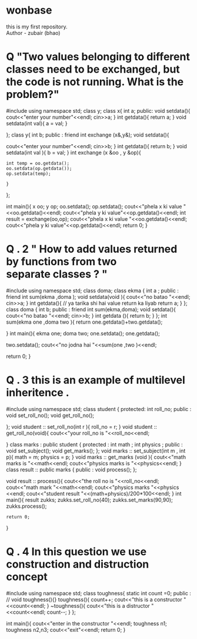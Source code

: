 # wonbase
this is my first repository.
<br>
Author - zubair (bhao)
# Q  "Two values belonging to different classes need to be exchanged, but the code is not running. What is the problem?"


#include<iostream>
using namespace std;
class y;
class x{
int a;
public:
void setdata(){
cout<<"enter your number"<<endl;
cin>>a;
} 
int getdata(){
    return a;
}
void setdata(int val){
a = val;
}

};
class y{
int b;
public :
friend int   exchange (x&,y&);
void setdata(){

cout<<"enter your number"<<endl;
cin>>b;
} 
int getdata(){
    return b;
}
void setdata(int val ){
    b = val;
}
int exchange (x &oo , y &op){
  
    int temp = oo.getdata();
    oo.setdata(op.getdata());
    op.setdata(temp);
    
    }

};

int main(){
    x oo;
    y op;
    oo.setdata();
    op.setdata();
    cout<<"phela x ki value "<<oo.getdata()<<endl;
    cout<<"phela y ki value"<<op.getdata()<<endl;
int result =  exchange(oo,op);
    cout<<"phela x ki value "<<oo.getdata()<<endl;
    cout<<"phela y ki value"<<op.getdata()<<endl;
    return 0;
}
# Q . 2 " How to add values returned by functions from two separate classes ? "
 
#include<iostream>
using namespace std;
class doma;
class ekma {
int a ;
public :
friend int sum(ekma ,doma );
void setdata(void ){
cout<<"no batao "<<endl;
cin>>a;
}
int  getdata(){
  // ya tarika shi hai value return ka liyab 
  return a;
}
};
class doma {
int b;
public :
friend int sum(ekma,doma);
void setdata(){
cout<<"no batao "<<endl;
cin>>b;
}
int getdata (){
return b;
}
};
int sum(ekma one ,doma two ){
return one.getdata()+two.getdata();

}
int main(){
  ekma one;
  doma two;
one.setdata();
one.getdata();

two.setdata();
cout<<"no jodna hai "<<sum(one ,two )<<endl;

  return 0;
}
# Q . 3 this is an example of multilevel inheritence .
#include<iostream>
using namespace std;
class student {
protected:
int roll_no;
public :
void set_roll_no();
void get_roll_no();

};
void student :: set_roll_no(int r ){
 roll_no = r;
}
void student :: get_roll_no(void){
    cout<<"your roll_no is "<<roll_no<<endl;

}
class marks : public student {
 protected :
 int math ;
 int physics ;
 public :
 void set_subject();
 void get_marks();
};
void marks :: set_subject(int m , int p){
    math = m;
    physics = p;
}
void marks :: get_marks (void ){
    cout<<"math marks is "<<math<<endl;
    cout<<"physics marks is "<<physics<<endl;
}
class result ::  public marks {
public :
void process();
};

void result :: process(){
cout<<"the roll no is "<<roll_no<<endl;
cout<<"math mark "<<math<<endl;
cout<<"physics marks "<<physics <<endl;
cout<<"student result "<<(math+physics)/200*100<<endl;
}
int main(){
result zukks;
zukks.set_roll_no(40);
zukks.set_marks(90,90);
zukks.process();

    return 0;
}
# Q . 4  In  this question we use construction and distruction concept 

#include<iostream>
using namespace std;
class toughness{
static int count =0;
public :
// void toughness(){}
 toughness(){
    count++;
    cout<<"this is a constructor "<<count<<endl;
}
 ~toughness(){
    cout<<"this is a distructor "<<count<<endl;
    count--;
}
};

int main(){
cout<<"enter in the constructor "<<endl;
toughness n1;
toughness n2,n3;
cout<<"exit"<<endl;
    return 0;
}
